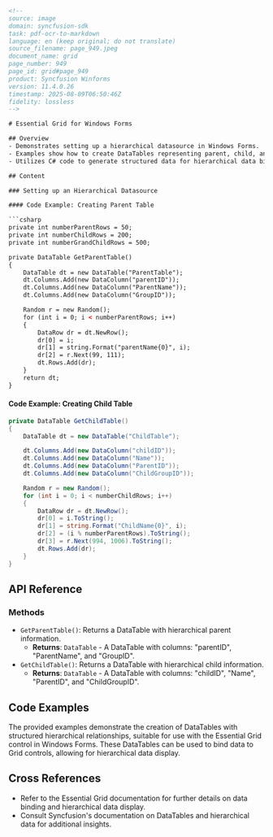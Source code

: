 ```html
<!-- 
source: image
domain: syncfusion-sdk
task: pdf-ocr-to-markdown
language: en (keep original; do not translate)
source_filename: page_949.jpeg
document_name: grid
page_number: 949
page_id: grid#page_949
product: Syncfusion Winforms
version: 11.4.0.26
timestamp: 2025-08-09T06:50:46Z
fidelity: lossless
-->

# Essential Grid for Windows Forms

## Overview
- Demonstrates setting up a hierarchical datasource in Windows Forms.
- Examples show how to create DataTables representing parent, child, and grandchildren rows.
- Utilizes C# code to generate structured data for hierarchical data binding.

## Content

### Setting up an Hierarchical Datasource

#### Code Example: Creating Parent Table

```csharp
private int numberParentRows = 50;
private int numberChildRows = 200;
private int numberGrandChildRows = 500;

private DataTable GetParentTable()
{
    DataTable dt = new DataTable("ParentTable");
    dt.Columns.Add(new DataColumn("parentID"));
    dt.Columns.Add(new DataColumn("ParentName"));
    dt.Columns.Add(new DataColumn("GroupID"));

    Random r = new Random();
    for (int i = 0; i < numberParentRows; i++)
    {
        DataRow dr = dt.NewRow();
        dr[0] = i;
        dr[1] = string.Format("parentName{0}", i);
        dr[2] = r.Next(99, 111);
        dt.Rows.Add(dr);
    }
    return dt;
}
```

#### Code Example: Creating Child Table

```csharp
private DataTable GetChildTable()
{
    DataTable dt = new DataTable("ChildTable");

    dt.Columns.Add(new DataColumn("childID"));
    dt.Columns.Add(new DataColumn("Name"));
    dt.Columns.Add(new DataColumn("ParentID"));
    dt.Columns.Add(new DataColumn("ChildGroupID"));

    Random r = new Random();
    for (int i = 0; i < numberChildRows; i++)
    {
        DataRow dr = dt.NewRow();
        dr[0] = i.ToString();
        dr[1] = string.Format("ChildName{0}", i);
        dr[2] = (i % numberParentRows).ToString();
        dr[3] = r.Next(994, 1006).ToString();
        dt.Rows.Add(dr);
    }
}
```

## API Reference

### Methods
- `GetParentTable()`: Returns a DataTable with hierarchical parent information.
    - **Returns**: `DataTable` - A DataTable with columns: "parentID", "ParentName", and "GroupID".
- `GetChildTable()`: Returns a DataTable with hierarchical child information.
    - **Returns**: `DataTable` - A DataTable with columns: "childID", "Name", "ParentID", and "ChildGroupID".

## Code Examples
The provided examples demonstrate the creation of DataTables with structured hierarchical relationships, suitable for use with the Essential Grid control in Windows Forms. These DataTables can be used to bind data to Grid controls, allowing for hierarchical data display.

## Cross References
- Refer to the Essential Grid documentation for further details on data binding and hierarchical data display.
- Consult Syncfusion's documentation on DataTables and hierarchical data for additional insights.

<!-- tags: [syncfusion, windowsforms, essentialgrid, datatables, hierarchicaldatasource, version:11.4.0.26] keywords: [parent table, child table, grid control, data binding, hierarchical data, random generation, dataset creation] -->
```